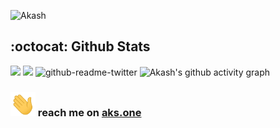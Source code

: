 ![Akash](https://aks.one/akash-santhosh.gif)
## :octocat: Github Stats
![](https://raw.githubusercontent.com/akash-santhosh/github-stats-transparent/output/generated/overview.svg)
![](https://raw.githubusercontent.com/akash-santhosh/github-stats-transparent/output/generated/languages.svg)
![github-readme-twitter](https://github-readme-twitter.gazf.vercel.app/api?id=_akashsanthosh)
![Akash's github activity graph](https://activity-graph.herokuapp.com/graph?username=akash-santhosh&bg_color=000000&color=718191&line=e9e9ea&point=e9e9ea&area=true&hide_border=true)


### <img src="https://raw.githubusercontent.com/ABSphreak/ABSphreak/master/gifs/Hi.gif" width="40px" /> reach me on [aks.one](https://aks.one)
